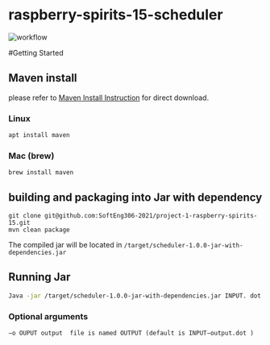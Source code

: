 # raspberry-spirits-15-scheduler
![workflow](https://github.com/SoftEng306-2021/project-1-raspberry-spirits-15/actions/workflows/maven.yml/badge.svg)

#Getting Started



## Maven install
please refer to [Maven Install Instruction](https://maven.apache.org/download.cgi) for direct download.


### Linux
```bash
apt install maven
```

### Mac (brew)
```
brew install maven
```

## building and packaging into Jar with dependency
```
git clone git@github.com:SoftEng306-2021/project-1-raspberry-spirits-15.git
mvn clean package
```

The compiled jar will be located in `/target/scheduler-1.0.0-jar-with-dependencies.jar`


## Running Jar
```bash
Java -jar /target/scheduler-1.0.0-jar-with-dependencies.jar INPUT. dot P [OPTION]
```
### Optional arguments
```
−o OUPUT output  file is named OUTPUT (default is INPUT−output.dot )
```



